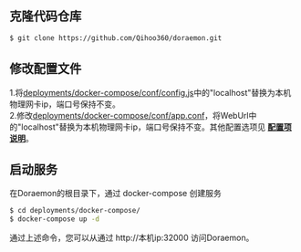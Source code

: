 ## 克隆代码仓库

```bash
$ git clone https://github.com/Qihoo360/doraemon.git
```
## 修改配置文件  
1.将[deployments/docker-compose/conf/config.js](deployments/docker-compose/conf/config.js)中的"localhost"替换为本机物理网卡ip，端口号保持不变。  
2.修改[deployments/docker-compose/conf/app.conf](deployments/docker-compose/conf/app.conf)，将WebUrl中的"localhost"替换为本机物理网卡ip，端口号保持不变。其他配置选项见 **[配置项说明](docs/ConfigurationItemDescription-CN.md)**。
## 启动服务  
在Doraemon的根目录下，通过 docker-compose 创建服务

```bash
$ cd deployments/docker-compose/
$ docker-compose up -d
```  
通过上述命令，您可以从通过 http://本机ip:32000 访问Doraemon。
